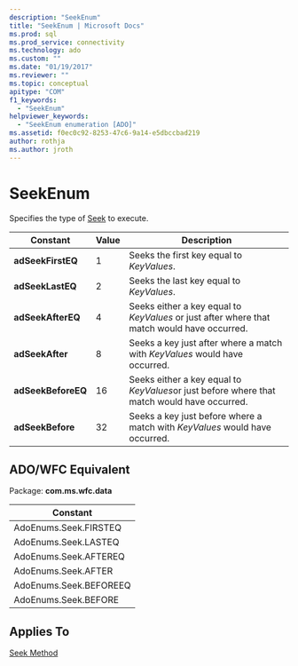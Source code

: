 ```yaml
---
description: "SeekEnum"
title: "SeekEnum | Microsoft Docs"
ms.prod: sql
ms.prod_service: connectivity
ms.technology: ado
ms.custom: ""
ms.date: "01/19/2017"
ms.reviewer: ""
ms.topic: conceptual
apitype: "COM"
f1_keywords: 
  - "SeekEnum"
helpviewer_keywords: 
  - "SeekEnum enumeration [ADO]"
ms.assetid: f0ec0c92-8253-47c6-9a14-e5dbccbad219
author: rothja
ms.author: jroth
---
```

# SeekEnum
Specifies the type of [Seek](./seek-method.md) to execute.  
  
|Constant|Value|Description|  
|--------------|-----------|-----------------|  
|**adSeekFirstEQ**|1|Seeks the first key equal to *KeyValues*.|  
|**adSeekLastEQ**|2|Seeks the last key equal to *KeyValues*.|  
|**adSeekAfterEQ**|4|Seeks either a key equal to *KeyValues* or just after where that match would have occurred.|  
|**adSeekAfter**|8|Seeks a key just after where a match with *KeyValues* would have occurred.|  
|**adSeekBeforeEQ**|16|Seeks either a key equal to *KeyValues*or just before where that match would have occurred.|  
|**adSeekBefore**|32|Seeks a key just before where a match with *KeyValues* would have occurred.|  
  
## ADO/WFC Equivalent  
 Package: **com.ms.wfc.data**  
  
|Constant|  
|--------------|  
|AdoEnums.Seek.FIRSTEQ|  
|AdoEnums.Seek.LASTEQ|  
|AdoEnums.Seek.AFTEREQ|  
|AdoEnums.Seek.AFTER|  
|AdoEnums.Seek.BEFOREEQ|  
|AdoEnums.Seek.BEFORE|  
  
## Applies To  
 [Seek Method](./seek-method.md)